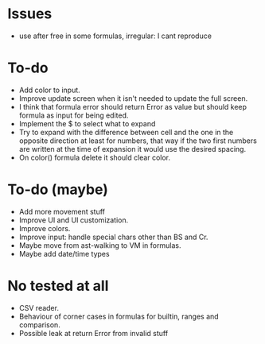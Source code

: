 # Issues
* use after free in some formulas, irregular: I cant reproduce

# To-do
* Add color to input.
* Improve update screen when it isn't needed to update the full screen.
* I think that formula error should return Error as value but should keep
  formula as input for being edited.
* Implement the $ to select what to expand
* Try to expand with the difference between cell and the one in the opposite
  direction at least for numbers, that way if the two first numbers are written
  at the time of expansion it would use the desired spacing.
* On color() formula delete it should clear color.

# To-do (maybe)
* Add more movement stuff
* Improve UI and UI customization.
* Improve colors.
* Improve input: handle special chars other than BS and Cr.
* Maybe move from ast-walking to VM in formulas.
* Maybe add date/time types

# No tested at all
* CSV reader.
* Behaviour of corner cases in formulas for builtin, ranges and comparison.
* Possible leak at return Error from invalid stuff

